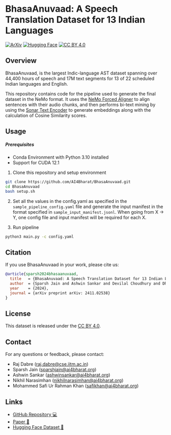 # BhasaAnuvaad: A Speech Translation Dataset for 13 Indian Languages


[![ArXiv](https://img.shields.io/badge/arXiv-2411.02538-b31b1b.svg)](https://arxiv.org/abs/2411.02538)     [![Hugging Face](https://img.shields.io/badge/🤗%20Hugging%20Face-Datasets-yellow)](https://huggingface.co/collections/ai4bharat/bhasaanuvaad-672b3790b6470eab68b1cb87) [![CC BY 4.0](https://img.shields.io/badge/License-CC%20BY%204.0-lightgrey.svg)](https://creativecommons.org/licenses/by/4.0/)

## Overview

BhasaAnuvaad, is the largest Indic-language AST dataset spanning over 44,400 hours of speech and 17M text segments for 13 of 22 scheduled Indian languages and English.

This repository contains code for the pipeline used to generate the final dataset in the NeMo format. It uses the [NeMo Forced Aligner](https://github.com/AI4Bharat/NeMo.git) to align sentences with their audio chunks, and then performs bi-text mining by using the [Sonar Text Encoder](https://github.com/facebookresearch/SONAR) to generate embeddings along with the calculation of Cosine Similarity scores.

## Usage

##### Prerequisites
- Conda Environment with Python 3.10 installed
- Support for CUDA 12.1

1. Clone this repository and setup environment
```bash
git clone https://github.com/AI4Bharat/BhasaAnuvaad.git
cd BhasaAnuvaad
bash setup.sh
```

2. Set all the values in the config.yaml as specified in the `sample_pipeline_config.yaml` file and generate the input manifest in the format specified in `sample_input_manifest.jsonl`. When going from X -> Y, one config file and input manifest will be required for each X.

3. Run pipeline
```bash
python3 main.py -c config.yaml
```

## Citation

If you use BhasaAnuvaad in your work, please cite us:

```bibtex
@article{sparsh2024bhasaanuvaad,
  title   = {BhasaAnuvaad: A Speech Translation Dataset for 13 Indian Languages},
  author  = {Sparsh Jain and Ashwin Sankar and Devilal Choudhury and Dhairya Suman and Nikhil Narasimhan and Mohammed Safi Ur Rahman Khan and Anoop Kunchukuttan and Mitesh M Khapra and Raj Dabre},
  year    = {2024},
  journal = {arXiv preprint arXiv: 2411.02538}
}
```

## License

This dataset is released under the [CC BY 4.0](https://creativecommons.org/licenses/by/4.0/).

## Contact

For any questions or feedback, please contact:
- Raj Dabre (raj.dabre@cse.iitm.ac.in)
- Sparsh Jain (sparshjain@ai4bharat.org)
- Ashwin Sankar (ashwinsankar@ai4bharat.org)
- Nikhil Narasimhan (nikhilnarasimhan@ai4bharat.org)
- Mohammed Safi Ur Rahman Khan (safikhan@ai4bharat.org)

## Links

- [GitHub Repository 💻](https://github.com/AI4Bharat/BhasaAnuvaad.git)
- [Paper 📄](https://arxiv.org/abs/2411.02538)
- [Hugging Face Dataset 🤗](https://huggingface.co/collections/ai4bharat/bhasaanuvaad-672b3790b6470eab68b1cb87)


